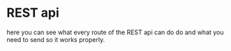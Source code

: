 # REST api

here you can see what every route of the REST api can do do and what you need to send so it works properly.
